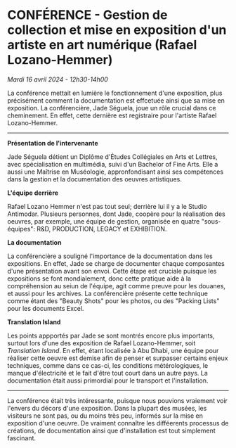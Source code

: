 # CONFÉRENCE - Gestion de collection et mise en exposition d'un artiste en art numérique (Rafael Lozano-Hemmer) 
*Mardi 16 avril 2024 - 12h30-14h00*

La conférence mettait en lumière le fonctionnement d'une exposition, plus précisément comment la documentation est effcetuée ainsi que sa mise en exposition. La conférencière, Jade Séguela, joue un rôle crucial dans ce cheminement. En effet, cette dernière est registraire pour l'artiste Rafael Lozano-Hemmer.

--------------------------------------------------

**Présentation de l'intervenante**

Jade Séguela détient un Diplôme d'Études Collégiales en Arts et Lettres, avec spécialisation en multimédia, suivi d'un Bachelor of Fine Arts. Elle a aussi une Maîtrise en Muséologie, appronfondisant ainsi ses compétences dans la gestion et la documentation des oeuvres artistiques.

**L'équipe derrière**

Rafael Lozano Hemmer n'est pas tout seul; derrière lui il y a le Studio Antimodar. Plusieurs personnes, dont Jade, coopère pour la réalisation des oeuvres, par exemple, une équipe de gestion, organisée en quatre "sous-équipes": R&D, PRODUCTION, LEGACY et EXHIBITION. 

**La documentation**

La conférencière a souligné l'importance de la documentation dans les expositions. En effet, Jade se charge de documenter chaque composantes d'une présentation avant son envoi. Cette étape est cruciale puisque les expositions se font mondialement, donc cette pratique aide à la compréhension au seiun de l'équipe, agit comme preuve pour les douanes, et aussi pour les archives. La conférencière présente cette technique comme étant des "Beauty Shots" pour les photos, ou des "Packing Lists" pour les documents Excel.

**Translation Island**

Les points appportés par Jade se sont montrés encore plus importants, surtout lors d'une des exposition de Rafael Lozano-Hemmer, soit *Translation Island*. En effet, étant localisée à Abu Dhabi, une équipe pour réaliser cette oeuvre est demise afin de penser et surpasser certains enjeux techniques, comme dans ce cas-ci, les conditions métérologiques, le manque d'électricité et le fait d'être tout court dans un autre pays. La documentation était aussi primordial pour le transport et l'installation. 

--------------------------------------------------

La conférence était très intéressante, puisque nous pouvions vraiement voir l'envers du décors d'une exposition. Dans la plupart des musées, les visiteurs ne sont pas, ou du moins très peu, informés sur la mise en exposition d'une oeuvre. De vraiment connaître les difféerents processus de créations, de documentation ainsi que d'installation est tout simplement fascinant.




